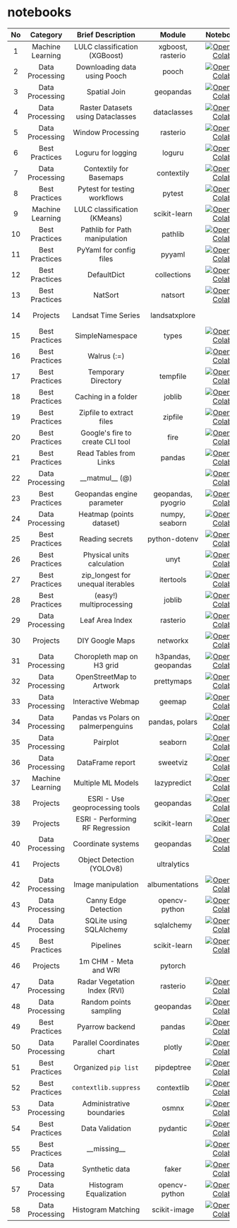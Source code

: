 # notebooks

| No     | Category              | Brief Description                    | Module               | Notebook                                                                                                                                                                                                              | Post                                                                                                                                                                                                      |
| :----: | :-------------------: | :----------------------------------: | :----------------:   | :-------------------------------------------------------------------------------------------------------------------------------------------------------------------------------------------------------------------: | :-------------------------------------------------------------------------------------------------------------------------------------------------------------------------------------------------------: |
|  1     |  Machine Learning     |  LULC classification (XGBoost)       | xgboost, rasterio    |  [![Open In Colab](https://colab.research.google.com/assets/colab-badge.svg)](https://colab.research.google.com/github/StratagemGIS/notebooks/blob/main/machine_learning/01_lulc_classification.ipynb)                |  [![LinkedIn](https://img.shields.io/badge/linkedin-%230077B5.svg?style=for-the-badge&logo=linkedin&logoColor=white)](https://www.linkedin.com/feed/update/urn:li:activity:7189022014886551552)           |
|  2     |  Data Processing      |  Downloading data using Pooch        | pooch                |  [![Open In Colab](https://colab.research.google.com/assets/colab-badge.svg)](https://colab.research.google.com/github/StratagemGIS/notebooks/blob/main/data_processing/02_download_using_pooch.ipynb)                |  [![LinkedIn](https://img.shields.io/badge/linkedin-%230077B5.svg?style=for-the-badge&logo=linkedin&logoColor=white)](https://www.linkedin.com/feed/update/urn:li:activity:7189303562793861121)           |
|  3     |  Data Processing      |  Spatial Join                        | geopandas            |  [![Open In Colab](https://colab.research.google.com/assets/colab-badge.svg)](https://colab.research.google.com/github/StratagemGIS/notebooks/blob/main/data_processing/03_spatial_join.ipynb)                        |  [![LinkedIn](https://img.shields.io/badge/linkedin-%230077B5.svg?style=for-the-badge&logo=linkedin&logoColor=white)](https://www.linkedin.com/feed/update/urn:li:activity:7189693292979126272)           |
|  4     |  Data Processing      |  Raster Datasets using Dataclasses   | dataclasses          |  [![Open In Colab](https://colab.research.google.com/assets/colab-badge.svg)](https://colab.research.google.com/github/StratagemGIS/notebooks/blob/main/data_processing/04_raster_datasets_dataclass.ipynb)           |  [![LinkedIn](https://img.shields.io/badge/linkedin-%230077B5.svg?style=for-the-badge&logo=linkedin&logoColor=white)](https://www.linkedin.com/feed/update/urn:li:activity:7190798836343136256)           |
|  5     |  Data Processing      |  Window Processing                   | rasterio             |  [![Open In Colab](https://colab.research.google.com/assets/colab-badge.svg)](https://colab.research.google.com/github/StratagemGIS/notebooks/blob/main/data_processing/05_window_processing.ipynb)                   |  [![LinkedIn](https://img.shields.io/badge/linkedin-%230077B5.svg?style=for-the-badge&logo=linkedin&logoColor=white)](https://www.linkedin.com/feed/update/urn:li:activity:7191124465408258048)           |
|  6     |  Best Practices       |  Loguru for logging                  | loguru               |  [![Open In Colab](https://colab.research.google.com/assets/colab-badge.svg)](https://colab.research.google.com/github/StratagemGIS/notebooks/blob/main/best_practices/06_loguru_for_logging.ipynb)                   |  [![LinkedIn](https://img.shields.io/badge/linkedin-%230077B5.svg?style=for-the-badge&logo=linkedin&logoColor=white)](https://www.linkedin.com/feed/update/urn:li:activity:7191576936622493697)           |
|  7     |  Data Processing      |  Contextily for Basemaps             | contextily           |  [![Open In Colab](https://colab.research.google.com/assets/colab-badge.svg)](https://colab.research.google.com/github/StratagemGIS/notebooks/blob/main/data_processing/07_contextily_basemap.ipynb)                  |  [![LinkedIn](https://img.shields.io/badge/linkedin-%230077B5.svg?style=for-the-badge&logo=linkedin&logoColor=white)](https://www.linkedin.com/feed/update/urn:li:activity:7191935789935591424)           |
|  8     |  Best Practices       |  Pytest for testing workflows        | pytest               |  [![Open In Colab](https://colab.research.google.com/assets/colab-badge.svg)](https://colab.research.google.com/github/StratagemGIS/notebooks/blob/main/best_practices/08_testing_workflows_pytest.ipynb)             |  [![LinkedIn](https://img.shields.io/badge/linkedin-%230077B5.svg?style=for-the-badge&logo=linkedin&logoColor=white)](https://www.linkedin.com/feed/update/urn:li:activity:7192236361117020160)           |
|  9     |  Machine Learning     |  LULC classification (KMeans)        | scikit-learn         |  [![Open In Colab](https://colab.research.google.com/assets/colab-badge.svg)](https://colab.research.google.com/github/StratagemGIS/notebooks/blob/main/machine_learning/09_kmeans_classification.ipynb)              |  [![LinkedIn](https://img.shields.io/badge/linkedin-%230077B5.svg?style=for-the-badge&logo=linkedin&logoColor=white)](https://www.linkedin.com/feed/update/urn:li:activity:7193354409878147072)           |
|  10    |  Best Practices       |  Pathlib for Path manipulation       | pathlib              |  [![Open In Colab](https://colab.research.google.com/assets/colab-badge.svg)](https://colab.research.google.com/github/StratagemGIS/notebooks/blob/main/best_practices/10_pathlib_path_manipulation.ipynb)            |  [![LinkedIn](https://img.shields.io/badge/linkedin-%230077B5.svg?style=for-the-badge&logo=linkedin&logoColor=white)](https://www.linkedin.com/feed/update/urn:li:activity:7193680742567034881)           |
|  11    |  Best Practices       |  PyYaml for config files             | pyyaml               |  [![Open In Colab](https://colab.research.google.com/assets/colab-badge.svg)](https://colab.research.google.com/github/StratagemGIS/notebooks/blob/main/best_practices/11_yaml_config_files.ipynb)                    |  [![LinkedIn](https://img.shields.io/badge/linkedin-%230077B5.svg?style=for-the-badge&logo=linkedin&logoColor=white)](https://www.linkedin.com/feed/update/urn:li:activity:7194140548595601408)           |
|  12    |  Best Practices       |  DefaultDict                         | collections          |  [![Open In Colab](https://colab.research.google.com/assets/colab-badge.svg)](https://colab.research.google.com/github/StratagemGIS/notebooks/blob/main/best_practices/12_default_dict.ipynb)                         |  [![LinkedIn](https://img.shields.io/badge/linkedin-%230077B5.svg?style=for-the-badge&logo=linkedin&logoColor=white)](https://www.linkedin.com/feed/update/urn:li:activity:7194494653528723457)           |
|  13    |  Best Practices       |  NatSort                             | natsort              |  [![Open In Colab](https://colab.research.google.com/assets/colab-badge.svg)](https://colab.research.google.com/github/StratagemGIS/notebooks/blob/main/best_practices/13_natsorted.ipynb)                            |  [![LinkedIn](https://img.shields.io/badge/linkedin-%230077B5.svg?style=for-the-badge&logo=linkedin&logoColor=white)](https://www.linkedin.com/feed/update/urn:li:activity:7194710888585601025)           |
|  14    |  Projects             |  Landsat Time Series                 | landsatxplore        |                                                                                                                                                                                                                       |  [![LinkedIn](https://img.shields.io/badge/linkedin-%230077B5.svg?style=for-the-badge&logo=linkedin&logoColor=white)](https://www.linkedin.com/feed/update/urn:li:activity:7195924380541931520)           |
|  15    |  Best Practices       |  SimpleNamespace                     | types                |  [![Open In Colab](https://colab.research.google.com/assets/colab-badge.svg)](https://colab.research.google.com/github/StratagemGIS/notebooks/blob/main/best_practices/15_simple_namespace.ipynb)                     |  [![LinkedIn](https://img.shields.io/badge/linkedin-%230077B5.svg?style=for-the-badge&logo=linkedin&logoColor=white)](https://www.linkedin.com/feed/update/urn:li:activity:7196227018835787776)           |
|  16    |  Best Practices       |  Walrus (:=)                         |                      |  [![Open In Colab](https://colab.research.google.com/assets/colab-badge.svg)](https://colab.research.google.com/github/StratagemGIS/notebooks/blob/main/best_practices/16_walrus_operator.ipynb)                      |  [![LinkedIn](https://img.shields.io/badge/linkedin-%230077B5.svg?style=for-the-badge&logo=linkedin&logoColor=white)](https://www.linkedin.com/feed/update/urn:li:activity:7196654613842771969)           |
|  17    |  Best Practices       |  Temporary Directory                 | tempfile             |  [![Open In Colab](https://colab.research.google.com/assets/colab-badge.svg)](https://colab.research.google.com/github/StratagemGIS/notebooks/blob/main/best_practices/17_tempdir.ipynb)                              |  [![LinkedIn](https://img.shields.io/badge/linkedin-%230077B5.svg?style=for-the-badge&logo=linkedin&logoColor=white)](https://www.linkedin.com/feed/update/urn:li:activity:7196970348108488706)           |
|  18    |  Best Practices       |  Caching in a folder                 | joblib               |  [![Open In Colab](https://colab.research.google.com/assets/colab-badge.svg)](https://colab.research.google.com/github/StratagemGIS/notebooks/blob/main/best_practices/18_caching_joblib.ipynb)                       |  [![LinkedIn](https://img.shields.io/badge/linkedin-%230077B5.svg?style=for-the-badge&logo=linkedin&logoColor=white)](https://www.linkedin.com/feed/update/urn:li:activity:7197269396191330304)           |
|  19    |  Best Practices       |  Zipfile to extract files            | zipfile              |  [![Open In Colab](https://colab.research.google.com/assets/colab-badge.svg)](https://colab.research.google.com/github/StratagemGIS/notebooks/blob/main/best_practices/19_zipfile.ipynb)                              |  [![LinkedIn](https://img.shields.io/badge/linkedin-%230077B5.svg?style=for-the-badge&logo=linkedin&logoColor=white)](https://www.linkedin.com/feed/update/urn:li:activity:7198808012222775296)           |
|  20    |  Best Practices       |  Google's fire to create CLI tool    | fire                 |  [![Open In Colab](https://colab.research.google.com/assets/colab-badge.svg)](https://colab.research.google.com/github/StratagemGIS/notebooks/blob/main/best_practices/20_fire_cli_tool.ipynb)                        |  [![LinkedIn](https://img.shields.io/badge/linkedin-%230077B5.svg?style=for-the-badge&logo=linkedin&logoColor=white)](https://www.linkedin.com/feed/update/urn:li:activity:7199150854271033345)           |
|  21    |  Best Practices       |  Read Tables from Links              | pandas               |  [![Open In Colab](https://colab.research.google.com/assets/colab-badge.svg)](https://colab.research.google.com/github/StratagemGIS/notebooks/blob/main/best_practices/21_tables_in_link.ipynb)                       |  [![LinkedIn](https://img.shields.io/badge/linkedin-%230077B5.svg?style=for-the-badge&logo=linkedin&logoColor=white)](https://www.linkedin.com/feed/update/urn:li:activity:7199508788112932864)           |
|  22    |  Data Processing      |  \_\_matmul__ (@)                    |                      |  [![Open In Colab](https://colab.research.google.com/assets/colab-badge.svg)](https://colab.research.google.com/github/StratagemGIS/notebooks/blob/main/data_processing/22_matmul_operator.ipynb)                     |  [![LinkedIn](https://img.shields.io/badge/linkedin-%230077B5.svg?style=for-the-badge&logo=linkedin&logoColor=white)](https://www.linkedin.com/feed/update/urn:li:activity:7199813651166281730)           |
|  23    |  Best Practices       |  Geopandas engine parameter          | geopandas, pyogrio   |  [![Open In Colab](https://colab.research.google.com/assets/colab-badge.svg)](https://colab.research.google.com/github/StratagemGIS/notebooks/blob/main/best_practices/23_geopandas_pyogrio_pyarrow.ipynb)            |  [![LinkedIn](https://img.shields.io/badge/linkedin-%230077B5.svg?style=for-the-badge&logo=linkedin&logoColor=white)](https://www.linkedin.com/feed/update/urn:li:activity:7201007404577083392)           |
|  24    |  Data Processing      |  Heatmap (points dataset)            | numpy, seaborn       |  [![Open In Colab](https://colab.research.google.com/assets/colab-badge.svg)](https://colab.research.google.com/github/StratagemGIS/notebooks/blob/main/data_processing/24_heatmap.ipynb)                             |  [![LinkedIn](https://img.shields.io/badge/linkedin-%230077B5.svg?style=for-the-badge&logo=linkedin&logoColor=white)](https://www.linkedin.com/feed/update/urn:li:activity:7201295653417689088)           |
|  25    |  Best Practices       |  Reading secrets                     | python-dotenv        |  [![Open In Colab](https://colab.research.google.com/assets/colab-badge.svg)](https://colab.research.google.com/github/StratagemGIS/notebooks/blob/main/best_practices/25_dotenv_reading_secrets.ipynb)               |  [![LinkedIn](https://img.shields.io/badge/linkedin-%230077B5.svg?style=for-the-badge&logo=linkedin&logoColor=white)](https://www.linkedin.com/feed/update/urn:li:activity:7201582930991742976)           |
|  26    |  Best Practices       |  Physical units calculation          | unyt                 |  [![Open In Colab](https://colab.research.google.com/assets/colab-badge.svg)](https://colab.research.google.com/github/StratagemGIS/notebooks/blob/main/best_practices/26_unyt_physical_units.ipynb)                  |  [![LinkedIn](https://img.shields.io/badge/linkedin-%230077B5.svg?style=for-the-badge&logo=linkedin&logoColor=white)](https://www.linkedin.com/feed/update/urn:li:activity:7202063503044608002)           |
|  27    |  Best Practices       |  zip_longest for unequal iterables   | itertools            |  [![Open In Colab](https://colab.research.google.com/assets/colab-badge.svg)](https://colab.research.google.com/github/StratagemGIS/notebooks/blob/main/best_practices/27_itertools_zip_longest.ipynb)                |  [![LinkedIn](https://img.shields.io/badge/linkedin-%230077B5.svg?style=for-the-badge&logo=linkedin&logoColor=white)](https://www.linkedin.com/feed/update/urn:li:activity:7202322026630373376)           |
|  28    |  Best Practices       |  (easy!) multiprocessing             | joblib               |  [![Open In Colab](https://colab.research.google.com/assets/colab-badge.svg)](https://colab.research.google.com/github/StratagemGIS/notebooks/blob/main/best_practices/28_multiprocessing_using_joblib.ipynb)         |  [![LinkedIn](https://img.shields.io/badge/linkedin-%230077B5.svg?style=for-the-badge&logo=linkedin&logoColor=white)](https://www.linkedin.com/feed/update/urn:li:activity:7203816017326710784)           |
|  29    |  Data Processing      |  Leaf Area Index                     | rasterio             |  [![Open In Colab](https://colab.research.google.com/assets/colab-badge.svg)](https://colab.research.google.com/github/StratagemGIS/notebooks/blob/main/data_processing/29_leaf_area_index.ipynb)                     |  [![LinkedIn](https://img.shields.io/badge/linkedin-%230077B5.svg?style=for-the-badge&logo=linkedin&logoColor=white)](https://www.linkedin.com/feed/update/urn:li:activity:7204135148643078146)           |
|  30    |  Projects             |  DIY Google Maps                     | networkx             |  [![Open In Colab](https://colab.research.google.com/assets/colab-badge.svg)](https://colab.research.google.com/github/StratagemGIS/notebooks/blob/main/projects/30_DIY_Google_Maps.ipynb)                            |  [![LinkedIn](https://img.shields.io/badge/linkedin-%230077B5.svg?style=for-the-badge&logo=linkedin&logoColor=white)](https://www.linkedin.com/pulse/stratagem-30-diy-google-maps-stratagemgis-5r0ye)     |
|  31    |  Data Processing      |  Choropleth map on H3 grid           | h3pandas, geopandas  |  [![Open In Colab](https://colab.research.google.com/assets/colab-badge.svg)](https://colab.research.google.com/github/StratagemGIS/notebooks/blob/main/data_processing/31_choropleth_map_h3_grid.ipynb)              |  [![LinkedIn](https://img.shields.io/badge/linkedin-%230077B5.svg?style=for-the-badge&logo=linkedin&logoColor=white)](https://www.linkedin.com/feed/update/urn:li:activity:7204888030275387395)           |
|  32    |  Data Processing      |  OpenStreetMap to Artwork            | prettymaps           |  [![Open In Colab](https://colab.research.google.com/assets/colab-badge.svg)](https://colab.research.google.com/github/StratagemGIS/notebooks/blob/main/data_processing/32_prettymaps.ipynb)                          |  [![LinkedIn](https://img.shields.io/badge/linkedin-%230077B5.svg?style=for-the-badge&logo=linkedin&logoColor=white)](https://www.linkedin.com/feed/update/urn:li:activity:7206038628752371712)           |
|  33    |  Data Processing      |  Interactive Webmap                  | geemap               |  [![Open In Colab](https://colab.research.google.com/assets/colab-badge.svg)](https://colab.research.google.com/github/StratagemGIS/notebooks/blob/main/data_processing/33_interactive_webmap_geemap.ipynb)           |  [![LinkedIn](https://img.shields.io/badge/linkedin-%230077B5.svg?style=for-the-badge&logo=linkedin&logoColor=white)](https://www.linkedin.com/feed/update/urn:li:activity:7206296173043699712)           |
|  34    |  Data Processing      |  Pandas vs Polars on palmerpenguins  | pandas, polars       |  [![Open In Colab](https://colab.research.google.com/assets/colab-badge.svg)](https://colab.research.google.com/github/StratagemGIS/notebooks/blob/main/data_processing/34_palmerpenguins_raw_to_simplified.ipynb)    |  [![LinkedIn](https://img.shields.io/badge/linkedin-%230077B5.svg?style=for-the-badge&logo=linkedin&logoColor=white)](https://www.linkedin.com/feed/update/urn:li:activity:7206701598088032256)           |
|  35    |  Data Processing      |  Pairplot                            | seaborn              |  [![Open In Colab](https://colab.research.google.com/assets/colab-badge.svg)](https://colab.research.google.com/github/StratagemGIS/notebooks/blob/main/data_processing/35_pairplot.ipynb)                            |  [![LinkedIn](https://img.shields.io/badge/linkedin-%230077B5.svg?style=for-the-badge&logo=linkedin&logoColor=white)](https://www.linkedin.com/feed/update/urn:li:activity:7206964483913596928)           |
|  36    |  Data Processing      |  DataFrame report                    | sweetviz             |  [![Open In Colab](https://colab.research.google.com/assets/colab-badge.svg)](https://colab.research.google.com/github/StratagemGIS/notebooks/blob/main/data_processing/36_df_report_sweetviz.ipynb)                  |  [![LinkedIn](https://img.shields.io/badge/linkedin-%230077B5.svg?style=for-the-badge&logo=linkedin&logoColor=white)](https://www.linkedin.com/feed/update/urn:li:activity:7207373726651142145)           |
|  37    |  Machine Learning     |  Multiple ML Models                  | lazypredict          |  [![Open In Colab](https://colab.research.google.com/assets/colab-badge.svg)](https://colab.research.google.com/github/StratagemGIS/notebooks/blob/main/machine_learning/37_lazypredict.ipynb)                        |  [![LinkedIn](https://img.shields.io/badge/linkedin-%230077B5.svg?style=for-the-badge&logo=linkedin&logoColor=white)](https://www.linkedin.com/feed/update/urn:li:activity:7208464501459841024)           |
|  38    |  Projects             |  ESRI - Use geoprocessing tools      | geopandas            |  [![Open In Colab](https://colab.research.google.com/assets/colab-badge.svg)](https://colab.research.google.com/github/StratagemGIS/notebooks/blob/main/projects/38_use_geoprocessing_tools.ipynb)                    |  [![LinkedIn](https://img.shields.io/badge/linkedin-%230077B5.svg?style=for-the-badge&logo=linkedin&logoColor=white)](https://www.linkedin.com/feed/update/urn:li:activity:7208776549024550912)           |
|  39    |  Projects             |  ESRI - Performing RF Regression     | scikit-learn         |  [![Open In Colab](https://colab.research.google.com/assets/colab-badge.svg)](https://colab.research.google.com/github/StratagemGIS/notebooks/blob/main/projects/39_performing_rf_regression.ipynb)                   |  [![LinkedIn](https://img.shields.io/badge/linkedin-%230077B5.svg?style=for-the-badge&logo=linkedin&logoColor=white)](https://www.linkedin.com/feed/update/urn:li:activity:7209216187354755072)           |
|  40    |  Data Processing      |  Coordinate systems                  | geopandas            |  [![Open In Colab](https://colab.research.google.com/assets/colab-badge.svg)](https://colab.research.google.com/github/StratagemGIS/notebooks/blob/main/data_processing/40_coordinate_systems.ipynb)                  |  [![LinkedIn](https://img.shields.io/badge/linkedin-%230077B5.svg?style=for-the-badge&logo=linkedin&logoColor=white)](https://www.linkedin.com/feed/update/urn:li:activity:7209546382825660416)           |
|  41    |  Projects             |  Object Detection (YOLOv8)           | ultralytics          |                                                                                                                                                                                                                       |  [![LinkedIn](https://img.shields.io/badge/linkedin-%230077B5.svg?style=for-the-badge&logo=linkedin&logoColor=white)](https://www.linkedin.com/feed/update/urn:li:activity:7209925887423643650)           |
|  42    |  Data Processing      |  Image manipulation                  | albumentations       |  [![Open In Colab](https://colab.research.google.com/assets/colab-badge.svg)](https://colab.research.google.com/github/StratagemGIS/notebooks/blob/main/data_processing/42_albumentations.ipynb)                      |  [![LinkedIn](https://img.shields.io/badge/linkedin-%230077B5.svg?style=for-the-badge&logo=linkedin&logoColor=white)](https://www.linkedin.com/feed/update/urn:li:activity:7211020426548846592)           |
|  43    |  Data Processing      |  Canny Edge Detection                | opencv-python        |  [![Open In Colab](https://colab.research.google.com/assets/colab-badge.svg)](https://colab.research.google.com/github/StratagemGIS/notebooks/blob/main/data_processing/43_canny_edge_detection.ipynb)                |  [![LinkedIn](https://img.shields.io/badge/linkedin-%230077B5.svg?style=for-the-badge&logo=linkedin&logoColor=white)](https://www.linkedin.com/feed/update/urn:li:activity:7211357877683245057)           |
|  44    |  Data Processing      |  SQLite using SQLAlchemy             | sqlalchemy           |  [![Open In Colab](https://colab.research.google.com/assets/colab-badge.svg)](https://colab.research.google.com/github/StratagemGIS/notebooks/blob/main/data_processing/44_sqlite_using_sqlalchemy.ipynb)             |  [![LinkedIn](https://img.shields.io/badge/linkedin-%230077B5.svg?style=for-the-badge&logo=linkedin&logoColor=white)](https://www.linkedin.com/feed/update/urn:li:activity:7211756123534635009)           |
|  45    |  Best Practices       |  Pipelines                           | scikit-learn         |  [![Open In Colab](https://colab.research.google.com/assets/colab-badge.svg)](https://colab.research.google.com/github/StratagemGIS/notebooks/blob/main/best_practices/45_sklearn_pipelines.ipynb)                    |  [![LinkedIn](https://img.shields.io/badge/linkedin-%230077B5.svg?style=for-the-badge&logo=linkedin&logoColor=white)](https://www.linkedin.com/feed/update/urn:li:activity:7212091814294515712)           |
|  46    |  Projects             |  1m CHM - Meta and WRI               | pytorch              |                                                                                                                                                                                                                       |  [![LinkedIn](https://img.shields.io/badge/linkedin-%230077B5.svg?style=for-the-badge&logo=linkedin&logoColor=white)](https://www.linkedin.com/feed/update/urn:li:activity:7212488155906588673)           |
|  47    |  Data Processing      |  Radar Vegetation Index (RVI)        | rasterio             |  [![Open In Colab](https://colab.research.google.com/assets/colab-badge.svg)](https://colab.research.google.com/github/StratagemGIS/notebooks/blob/main/data_processing/47_radar_vegetation_index.ipynb)              |  [![LinkedIn](https://img.shields.io/badge/linkedin-%230077B5.svg?style=for-the-badge&logo=linkedin&logoColor=white)](https://www.linkedin.com/feed/update/urn:li:activity:7213680979759038464)           |
|  48    |  Data Processing      |  Random points sampling              | geopandas            |  [![Open In Colab](https://colab.research.google.com/assets/colab-badge.svg)](https://colab.research.google.com/github/StratagemGIS/notebooks/blob/main/data_processing/48_random_points_sampling.ipynb)              |  [![LinkedIn](https://img.shields.io/badge/linkedin-%230077B5.svg?style=for-the-badge&logo=linkedin&logoColor=white)](https://www.linkedin.com/feed/update/urn:li:activity:7213962475153584128)           |
|  49    |  Best Practices       |  Pyarrow backend                     | pandas               |  [![Open In Colab](https://colab.research.google.com/assets/colab-badge.svg)](https://colab.research.google.com/github/StratagemGIS/notebooks/blob/main/best_practices/49_pyarrow_backend.ipynb)                      |  [![LinkedIn](https://img.shields.io/badge/linkedin-%230077B5.svg?style=for-the-badge&logo=linkedin&logoColor=white)](https://www.linkedin.com/feed/update/urn:li:activity:7214250775860965376)           |
|  50    |  Data Processing      |  Parallel Coordinates chart          | plotly               |  [![Open In Colab](https://colab.research.google.com/assets/colab-badge.svg)](https://colab.research.google.com/github/StratagemGIS/notebooks/blob/main/data_processing/50_plotly_parallel_coordinates.ipynb)         |  [![LinkedIn](https://img.shields.io/badge/linkedin-%230077B5.svg?style=for-the-badge&logo=linkedin&logoColor=white)](https://www.linkedin.com/feed/update/urn:li:activity:7214614757125799938)           |
|  51    |  Best Practices       |  Organized `pip list`                | pipdeptree           |  [![Open In Colab](https://colab.research.google.com/assets/colab-badge.svg)](https://colab.research.google.com/github/StratagemGIS/notebooks/blob/main/best_practices/51_pipdeptree.ipynb)                           |  [![LinkedIn](https://img.shields.io/badge/linkedin-%230077B5.svg?style=for-the-badge&logo=linkedin&logoColor=white)](https://www.linkedin.com/feed/update/urn:li:activity:7214975472684724224)           |
|  52    |  Best Practices       |  `contextlib.suppress`               | contextlib           |  [![Open In Colab](https://colab.research.google.com/assets/colab-badge.svg)](https://colab.research.google.com/github/StratagemGIS/notebooks/blob/main/best_practices/52_contextlib_suppress.ipynb)                  |  [![LinkedIn](https://img.shields.io/badge/linkedin-%230077B5.svg?style=for-the-badge&logo=linkedin&logoColor=white)](https://www.linkedin.com/feed/update/urn:li:activity:7216165900041752577)           |
|  53    |  Data Processing      |  Administrative boundaries           | osmnx                |  [![Open In Colab](https://colab.research.google.com/assets/colab-badge.svg)](https://colab.research.google.com/github/StratagemGIS/notebooks/blob/main/data_processing/53_boundaries_from_osmnx.ipynb)               |  [![LinkedIn](https://img.shields.io/badge/linkedin-%230077B5.svg?style=for-the-badge&logo=linkedin&logoColor=white)](https://www.linkedin.com/feed/update/urn:li:activity:7216437178564800512)           |
|  54    |  Best Practices       |  Data Validation                     | pydantic             |  [![Open In Colab](https://colab.research.google.com/assets/colab-badge.svg)](https://colab.research.google.com/github/StratagemGIS/notebooks/blob/main/best_practices/54_data_validation_pydantic.ipynb)             |  [![LinkedIn](https://img.shields.io/badge/linkedin-%230077B5.svg?style=for-the-badge&logo=linkedin&logoColor=white)](https://www.linkedin.com/feed/update/urn:li:activity:7216797481592860673)           |
|  55    |  Best Practices       |  \_\_missing__                       |                      |  [![Open In Colab](https://colab.research.google.com/assets/colab-badge.svg)](https://colab.research.google.com/github/StratagemGIS/notebooks/blob/main/best_practices/55_dict_missing_keys.ipynb)                    |  [![LinkedIn](https://img.shields.io/badge/linkedin-%230077B5.svg?style=for-the-badge&logo=linkedin&logoColor=white)](https://www.linkedin.com/feed/update/urn:li:activity:7217206493828280320)           |
|  56    |  Data Processing      |  Synthetic data                      | faker                |  [![Open In Colab](https://colab.research.google.com/assets/colab-badge.svg)](https://colab.research.google.com/github/StratagemGIS/notebooks/blob/main/data_processing/56_synthetic_data_faker.ipynb)                |  [![LinkedIn](https://img.shields.io/badge/linkedin-%230077B5.svg?style=for-the-badge&logo=linkedin&logoColor=white)](https://www.linkedin.com/feed/update/urn:li:activity:7217544892732895234)           |
|  57    |  Data Processing      |  Histogram Equalization              | opencv-python        |  [![Open In Colab](https://colab.research.google.com/assets/colab-badge.svg)](https://colab.research.google.com/github/StratagemGIS/notebooks/blob/main/data_processing/57_histogram_equalization.ipynb)              |  [![LinkedIn](https://img.shields.io/badge/linkedin-%230077B5.svg?style=for-the-badge&logo=linkedin&logoColor=white)](https://www.linkedin.com/feed/update/urn:li:activity:7218648524496801794)           |
|  58    |  Data Processing      |  Histogram Matching                  | scikit-image         |  [![Open In Colab](https://colab.research.google.com/assets/colab-badge.svg)](https://colab.research.google.com/github/StratagemGIS/notebooks/blob/main/data_processing/58_histogram_matching.ipynb)                  |  [![LinkedIn](https://img.shields.io/badge/linkedin-%230077B5.svg?style=for-the-badge&logo=linkedin&logoColor=white)](https://www.linkedin.com/feed/update/urn:li:activity:7219047119326773248)           |
